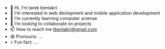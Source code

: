 - 👋 Hi, I’m tarek benlakri
- 👀 I’m interested in web devlopment and mobile application development
- 🌱 I’m currently learning computer sciense
- 💞️ I’m looking to collaborate on projects
- 📫 How to reach me tbenlakri@gmail.com
- 😄 Pronouns: ...
- ⚡ Fun fact: ...


